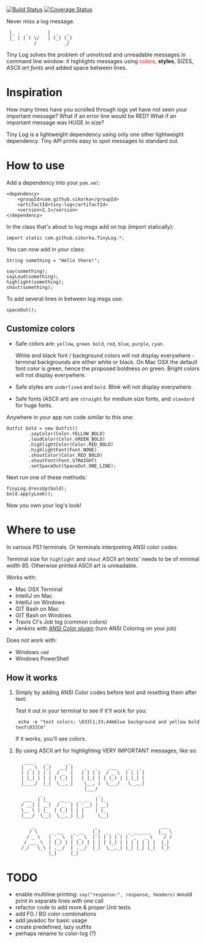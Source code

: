[![Build Status](https://travis-ci.org/sikorka/tiny-log.svg?branch=master)](https://travis-ci.org/sikorka/tiny-log)
[![Coverage Status](https://coveralls.io/repos/github/sikorka/tiny-log/badge.svg)](https://coveralls.io/github/sikorka/tiny-log)

Never miss a log message.

     |_ .  _       |  _   _    
     |_ | | ) \/   | (_) (_)   
              /          _/   

Tiny Log solves the problem of unnoticed and unreadable messages in command line window: it highlights 
messages using <font color="red">colors</font>, **styles**, SIZES, *ASCII art fonts* and added space 
between lines. 


Inspiration
===========

How many times have you scrolled through logs yet have not seen your important message? 
What if an error line would be RED? What if an important message was HUGE in size? 

Tiny Log is a lightweight dependency using only one other lightweight dependency. 
Tiny API prints easy to spot messages to standard out. 


How to use
==========

Add a dependency into your `pom.xml`:

    <dependency>
        <groupId>com.github.sikorka</groupId>
        <artifactId>tiny-log</artifactId>
        <version>2.1</version>
    </dependency>

In the class that's about to log msgs add on top (import statically): 

    import static com.github.sikorka.TinyLog.*;

You can now add in your class:

    String something = "Hello there!";
    
    say(something);
    sayLoud(something);
    highlight(something);
    shout(something);

To add several lines in between log msgs use: 

    spaceOut();


Customize colors
----------------

* Safe colors are: `yellow`, `green bold`, `red`, `blue`, `purple`, `cyan`.

  White and black font / background colors will not display everywhere - terminal 
  backgrounds are either white or black. On Mac OSX the default font color is 
  green, hence the proposed boldness on green. Bright colors will not display everywhere.

* Safe styles are `underlined` and `bold`.
  Blink will not display everywhere.
  
* Safe fonts (ASCII art) are `straight` for medium size fonts, and `standard` for huge fonts.

Anywhere in your app run code similar to this one: 

    Outfit bold = new Outfit()
            .sayColor(Color.YELLOW_BOLD)
            .loudColor(Color.GREEN_BOLD)
            .highlightColor(Color.RED_BOLD)
            .highlightFont(Font.NONE)
            .shoutColor(Color.RED_BOLD)
            .shoutFont(Font.STRAIGHT)
            .setSpaceOut(SpaceOut.ONE_LINE);

Next run one of these methods: 

    TinyLog.dressUp(bold);
    bold.applyLook();

Now you own your log's look!


Where to use
============

In various PS1 terminals. Or terminals interpreting ANSI color codes. 

Terminal size for `highlight` and `shout` ASCII art texts' needs to 
be of minimal width 85. Otherwise printed ASCII art is unreadable. 

Works with: 

- Mac OSX Terminal 
- IntelliJ on Mac
- IntelliJ on Windows 
- GIT Bash on Mac 
- GIT Bash on Windows 
- Travis CI's Job log (common colors)
- Jenkins with [ANSI Color plugin](https://wiki.jenkins.io/display/JENKINS/AnsiColor+Plugin) (turn ANSI Coloring on your job) 

Does not work with: 

- Windows `cmd` 
- Windows PowerShell 


How it works
------------

1. Simply by adding ANSI Color codes before text and resetting them after text: 

    Test it out in your terminal to see if it'll work for you: 

        echo -e "test colors: \033[1;33;44mblue background and yellow bold text\033[m"
        
    If it works, you'll see colors.

2. By using ASCII art for highlighting VERY IMPORTANT messages, like so: 

          ____    _       _                             
         |  _ \  (_)   __| |    _   _    ___    _   _   
         | | | | | |  / _` |   | | | |  / _ \  | | | |  
         | |_| | | | | (_| |   | |_| | | (_) | | |_| |  
         |____/  |_|  \__,_|    \__, |  \___/   \__,_|  
                                |___/                   
                _                    _     
          ___  | |_    __ _   _ __  | |_   
         / __| | __|  / _` | | '__| | __|  
         \__ \ | |_  | (_| | | |    | |_   
         |___/  \__|  \__,_| |_|     \__|  
                                           
             _                      _                       ___   
            / \     _ __    _ __   (_)  _   _   _ __ ___   |__ \  
           / _ \   | '_ \  | '_ \  | | | | | | | '_ ` _ \    / /  
          / ___ \  | |_) | | |_) | | | | |_| | | | | | | |  |_|   
         /_/   \_\ | .__/  | .__/  |_|  \__,_| |_| |_| |_|  (_)   
                   |_|     |_|                                    


TODO
====

- enable multiline printing: `say("response:", response, headers)` would print in separate lines with one call
- refactor code to add more & proper Unit tests
- add FG / BG color combinations
- add javadoc for basic usage
- create predefined, lazy outfits
- perhaps rename to color-log (?)
